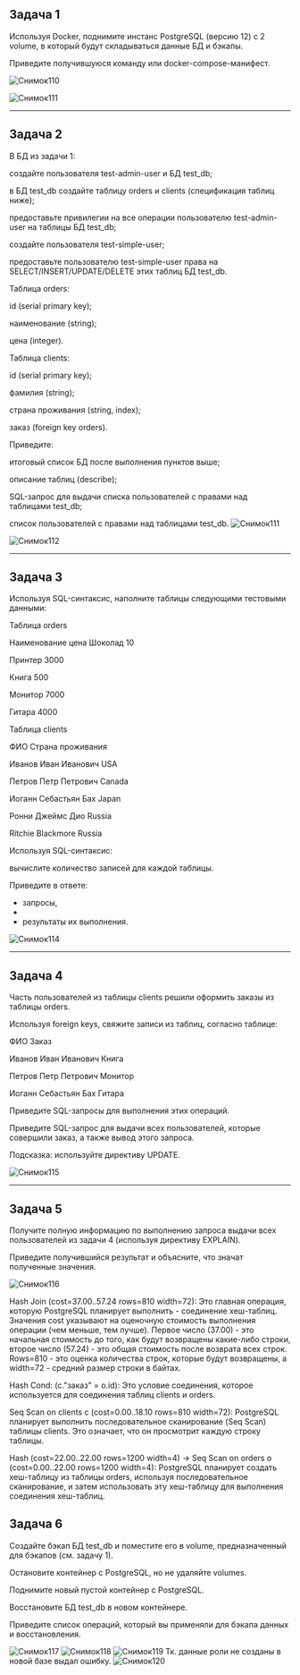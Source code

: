 Задача 1
---
Используя Docker, поднимите инстанс PostgreSQL (версию 12) c 2 volume, в который будут складываться данные БД и бэкапы.

Приведите получившуюся команду или docker-compose-манифест.

![Снимок110](https://github.com/AlexanderSchelokov/devops-netology/assets/121572590/55facef9-1d68-407b-aaf5-43e8b4808665)

![Снимок111](https://github.com/AlexanderSchelokov/devops-netology/assets/121572590/f64ecbb3-a530-4e8f-8316-0862da8cfc7b)
***

Задача 2
---
В БД из задачи 1:

создайте пользователя test-admin-user и БД test_db;

в БД test_db создайте таблицу orders и clients (спeцификация таблиц ниже);

предоставьте привилегии на все операции пользователю test-admin-user на таблицы БД test_db;

создайте пользователя test-simple-user;

предоставьте пользователю test-simple-user права на SELECT/INSERT/UPDATE/DELETE этих таблиц БД test_db.

Таблица orders:

id (serial primary key);

наименование (string);

цена (integer).

Таблица clients:

id (serial primary key);

фамилия (string);

страна проживания (string, index);

заказ (foreign key orders).

Приведите:

итоговый список БД после выполнения пунктов выше;

описание таблиц (describe);

SQL-запрос для выдачи списка пользователей с правами над таблицами test_db;

список пользователей с правами над таблицами test_db.
![Снимок111](https://github.com/AlexanderSchelokov/devops-netology/assets/121572590/d49b7d64-5be6-41e4-9aca-4940df7a7359)

![Снимок112](https://github.com/AlexanderSchelokov/devops-netology/assets/121572590/a237349a-6b98-42b3-9f45-8b86ad6ca96a)
***

Задача 3
---
Используя SQL-синтаксис, наполните таблицы следующими тестовыми данными:

Таблица orders

Наименование	цена
Шоколад	10

Принтер	3000

Книга	500

Монитор	7000

Гитара	4000

Таблица clients

ФИО	Страна проживания

Иванов Иван Иванович	USA

Петров Петр Петрович	Canada

Иоганн Себастьян Бах	Japan

Ронни Джеймс Дио	Russia

Ritchie Blackmore	Russia

Используя SQL-синтаксис:

вычислите количество записей для каждой таблицы.

Приведите в ответе:

- запросы,
- 
- результаты их выполнения.

![Снимок114](https://github.com/AlexanderSchelokov/devops-netology/assets/121572590/21f9ea1d-2fb9-4ded-abcc-729c2b81106c)

***

Задача 4
---

Часть пользователей из таблицы clients решили оформить заказы из таблицы orders.

Используя foreign keys, свяжите записи из таблиц, согласно таблице:

ФИО	Заказ

Иванов Иван Иванович	Книга

Петров Петр Петрович	Монитор

Иоганн Себастьян Бах	Гитара

Приведите SQL-запросы для выполнения этих операций.

Приведите SQL-запрос для выдачи всех пользователей, которые совершили заказ, а также вывод этого запроса.

Подсказка: используйте директиву UPDATE.

![Снимок115](https://github.com/AlexanderSchelokov/devops-netology/assets/121572590/50437ab2-23eb-437d-815a-117e65d95830)

***

Задача 5
---
Получите полную информацию по выполнению запроса выдачи всех пользователей из задачи 4 (используя директиву EXPLAIN).

Приведите получившийся результат и объясните, что значат полученные значения.

![Снимок116](https://github.com/AlexanderSchelokov/devops-netology/assets/121572590/2d4895f2-d70d-4438-a35e-31a120a82f75)


Hash Join (cost=37.00..57.24 rows=810 width=72): Это главная операция, которую PostgreSQL планирует выполнить - соединение хеш-таблиц. 
Значения cost указывают на оценочную стоимость выполнения операции (чем меньше, тем лучше). Первое число (37.00) - это начальная стоимость до того, как будут возвращены какие-либо строки, второе число (57.24) - это общая стоимость после возврата всех строк. 
Rows=810 - это оценка количества строк, которые будут возвращены, а width=72 - средний размер строки в байтах.

Hash Cond: (c."заказ" = o.id): Это условие соединения, которое используется для соединения таблиц clients и orders.

Seq Scan on clients c  (cost=0.00..18.10 rows=810 width=72): PostgreSQL планирует выполнить последовательное сканирование (Seq Scan) таблицы clients. Это означает, что он просмотрит каждую строку таблицы.

Hash  (cost=22.00..22.00 rows=1200 width=4) -> Seq Scan on orders o  (cost=0.00..22.00 rows=1200 width=4): PostgreSQL планирует создать хеш-таблицу из таблицы orders, 
используя последовательное сканирование, и затем использовать эту хеш-таблицу для выполнения соединения хеш-таблиц.

Задача 6
---
Создайте бэкап БД test_db и поместите его в volume, предназначенный для бэкапов (см. задачу 1).

Остановите контейнер с PostgreSQL, но не удаляйте volumes.

Поднимите новый пустой контейнер с PostgreSQL.

Восстановите БД test_db в новом контейнере.

Приведите список операций, который вы применяли для бэкапа данных и восстановления.

![Снимок117](https://github.com/AlexanderSchelokov/devops-netology/assets/121572590/2da8c18a-0309-4f6b-a442-f7b7319607c8)
![Снимок118](https://github.com/AlexanderSchelokov/devops-netology/assets/121572590/dd3964d3-15d5-4112-ab75-c39ca1ff9f0a)
![Снимок119](https://github.com/AlexanderSchelokov/devops-netology/assets/121572590/5662e30c-c5d9-45b7-ab7d-4abf6f30499f)
Тк. данные роли не созданы в новой базе выдал ошибку.
![Снимок120](https://github.com/AlexanderSchelokov/devops-netology/assets/121572590/c3e0d06c-54e1-4b65-af46-58f5a1e07cda)


